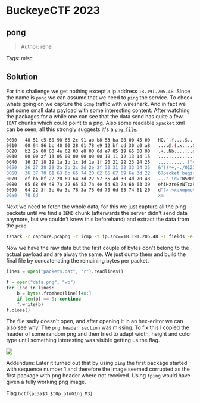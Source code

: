 # BuckeyeCTF 2023

## pong

>  Author: rene
>

Tags: _misc_

## Solution
For this challenge we get nothing except a ip address `18.191.205.48`. Since the name is `pong` we can assume that we need to `ping` the service. To check whats going on we capture the `icmp` traffic with wireshark. And in fact we get some small data payload with some interesting content. After watching the packages for a while one can see that the data send has quite a few `IDAT` chunks which could point to a png. Also some readable `xpacket` xml can be seen, all this strongly suggests it's a [`png file`](https://dev.exiv2.org/projects/exiv2/wiki/The_Metadata_in_PNG_files).

```bash
0000   48 51 c5 60 98 66 2c 91 ab b8 53 ba 08 00 45 00   HQ.`.f,...S...E.
0010   00 94 86 bc 40 00 28 01 78 e9 12 bf cd 30 c0 a8   ....@.(.x....0..
0020   b2 2b 00 00 4e 62 03 e8 00 0d e7 85 19 65 00 00   .+..Nb.......e..
0030   00 00 af 13 05 00 00 00 00 00 10 11 12 13 14 15   ................
0040   16 17 18 19 1a 1b 1c 1d 1e 1f 20 21 22 23 24 25   .......... !"#$%
0050   26 27 28 29 2a 2b 2c 2d 2e 2f 30 31 32 33 34 35   &'()*+,-./012345
0060   36 37 70 61 63 6b 65 74 20 62 65 67 69 6e 3d 22   67packet begin="
0070   ef bb bf 22 20 69 64 3d 22 57 35 4d 30 4d 70 43   ..." id="W5M0MpC
0080   65 68 69 48 7a 72 65 53 7a 4e 54 63 7a 6b 63 39   ehiHzreSzNTczkc9
0090   64 22 3f 3e 0a 3c 78 3a 78 6d 70 6d 65 74 61 20   d"?>.<x:xmpmeta 
00a0   78 6d                                             xm
```

Next we need to fetch the whole data, for this we just capture all the ping packets until we find a `IEND` chunk (afterwards the server didn't send data anymore, but we couldn't knew this beforehand) and extract the data from the `pcap`.

```bash
tshark -r capture.pcapng -Y icmp -Y ip.src==18.191.205.48 -T fields -e data | awk '{print}' ORS='\n' > packets.dat
```

Now we have the raw data but the first couple of bytes don't belong to the actual payload and are alway the same. We just dump them and build the final file by concatenating the remaining bytes per packet.

```python
lines = open("packets.dat", "r").readlines()

f = open("data.png", "wb")
for line in lines:
    b = bytes.fromhex(line)[48:]
    if len(b) == 0: continue
    f.write(b)
f.close()
```

The file sadly doesn't open, and after opening it in an hex-editor we can also see why: The [`png header section`](http://www.libpng.org/pub/png/spec/1.2/PNG-Structure.html) was missing. To fix this I copied the header of some random png and then tried to adapt width, height and color type until something interesting was visible getting us the flag.

![](data.png)

Addendum: Later it turned out that by using `ping` the first package started with sequence number 1 and therefore the image seemed corrupted as the first package with png header where not received. Using `fping` would have given a fully working png image.

Flag `bctf{pL3a$3_$t0p_p1nG1ng_M3}`